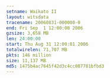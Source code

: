 ```yaml
---
setname: Waikato II
layout: witsdata
tracename: 20060831-000000-0
end: Fri Sep  1 12:00:00 2006
gzsize: 3,658 MB
len: 24:00:00
start: Thu Aug 31 12:00:01 2006
totalwirelen: 71,707 MB
pkts: 146 million
size: 11,137 MB
md5: 1475b4ac7645f42d3c4cc087781bfbd3
---
```

